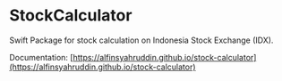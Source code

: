 # StockCalculator

Swift Package for stock calculation on Indonesia Stock Exchange (IDX).

Documentation: [https://alfinsyahruddin.github.io/stock-calculator](https://alfinsyahruddin.github.io/stock-calculator)
